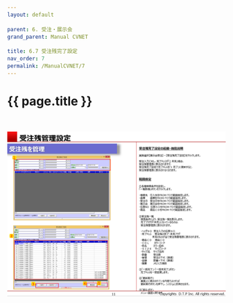 ```yaml
---
layout: default

parent: 6. 受注・展示会
grand_parent: Manual CVNET

title: 6.7 受注残完了設定
nav_order: 7
permalink: /ManualCVNET/7
---
```


# {{ page.title }} <br/><br/>

<a href="/img/Jyucyutenjikai/J12.PNG" target="_blank">
<img src="/img/Jyucyutenjikai/J12.PNG" alt="login image"></a>


